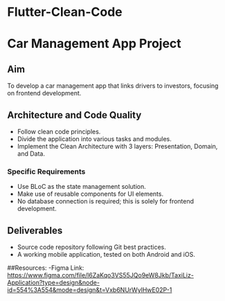 # Flutter-Clean-Code


# Car Management App Project

## Aim
To develop a car management app that links drivers to investors, focusing on frontend development.

## Architecture and Code Quality

- Follow clean code principles.
- Divide the application into various tasks and modules.
- Implement the Clean Architecture with 3 layers: Presentation, Domain, and Data.
  
### Specific Requirements

- Use BLoC as the state management solution.
- Make use of reusable components for UI elements.
- No database connection is required; this is solely for frontend development.

## Deliverables

- Source code repository following Git best practices.
- A working mobile application, tested on both Android and iOS.

##Resources:
-Figma Link: https://www.figma.com/file/l6ZaKqo3VS55JQo9eW8Jkb/TaxiLiz-Application?type=design&node-id=554%3A554&mode=design&t=Vxb6NUrWylHwE02P-1
